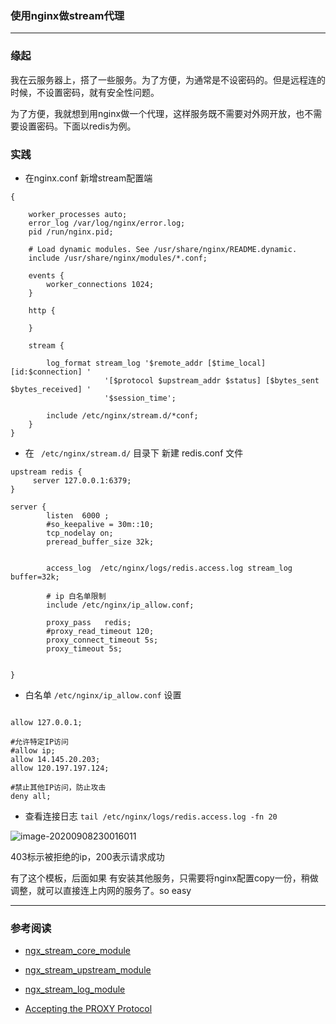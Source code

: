 ### 使用nginx做stream代理

---

### 缘起

我在云服务器上，搭了一些服务。为了方便，为通常是不设密码的。但是远程连的时候，不设置密码，就有安全性问题。

为了方便，我就想到用nginx做一个代理，这样服务既不需要对外网开放，也不需要设置密码。下面以redis为例。



### 实践

- 在nginx.conf 新增stream配置端

```
{

    worker_processes auto;
    error_log /var/log/nginx/error.log;
    pid /run/nginx.pid;

    # Load dynamic modules. See /usr/share/nginx/README.dynamic.
    include /usr/share/nginx/modules/*.conf;

    events {
        worker_connections 1024;
    }
    
    http {
    
    }
    
    stream {

        log_format stream_log '$remote_addr [$time_local] [id:$connection] '
                     '[$protocol $upstream_addr $status] [$bytes_sent $bytes_received] '
                     '$session_time';

        include /etc/nginx/stream.d/*conf;
    }
}
```

- 在 `  /etc/nginx/stream.d/ ` 目录下 新建 redis.conf 文件

```
upstream redis {
     server 127.0.0.1:6379;
}

server {
        listen  6000 ;
        #so_keepalive = 30m::10;
        tcp_nodelay on;
        preread_buffer_size 32k;


        access_log  /etc/nginx/logs/redis.access.log stream_log buffer=32k;

        # ip 白名单限制
        include /etc/nginx/ip_allow.conf;

        proxy_pass   redis;
        #proxy_read_timeout 120;
        proxy_connect_timeout 5s;
        proxy_timeout 5s;


}
```

- 白名单 `/etc/nginx/ip_allow.conf` 设置

```

allow 127.0.0.1;

#允许特定IP访问
#allow ip;
allow 14.145.20.203;
allow 120.197.197.124;

#禁止其他IP访问，防止攻击
deny all;
```

- 查看连接日志 `tail /etc/nginx/logs/redis.access.log -fn 20`

![image-20200908230016011](https://tva1.sinaimg.cn/large/007S8ZIlgy1gijn078nrej31kw0cadka.jpg)

403标示被拒绝的ip，200表示请求成功



有了这个模板，后面如果 有安装其他服务，只需要将nginx配置copy一份，稍做调整，就可以直接连上内网的服务了。so easy



---

### 参考阅读

- [ngx_stream_core_module](http://nginx.org/en/docs/stream/ngx_stream_core_module.html)
- [ngx_stream_upstream_module](http://nginx.org/en/docs/stream/ngx_stream_upstream_module.html)

- [ngx_stream_log_module](http://nginx.org/en/docs/stream/ngx_stream_log_module.html)

- [Accepting the PROXY Protocol](https://docs.nginx.com/nginx/admin-guide/load-balancer/using-proxy-protocol/)

  

# 
